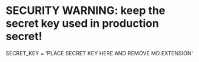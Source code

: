 # SECURITY WARNING: keep the secret key used in production secret!
SECRET_KEY = 'PLACE SECRET KEY HERE AND REMOVE MD EXTENSION'